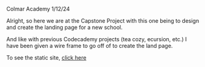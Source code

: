 Colmar Academy 1/12/24

Alright, so here we are at the Capstone Project with this one being to design and create the landing page for a new school. 

And like with previous Codecademy projects (tea cozy, ecursion, etc.) I have been given a wire frame to go off of to create the 
land page.

To see the static site, [click here](https://mrdrekc.github.io/Cap_Colmar-Academy/)
